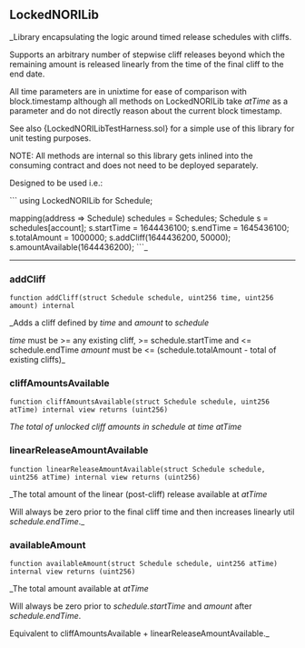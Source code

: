 ## LockedNORILib




_Library encapsulating the logic around timed release schedules with cliffs.

Supports an arbitrary number of stepwise cliff releases beyond which the remaining
amount is released linearly from the time of the final cliff to the end date.

All time parameters are in unixtime for ease of comparison with block.timestamp
although all methods on LockedNORILib take *atTime* as a parameter and do not
directly reason about the current block timestamp.

See also {LockedNORILibTestHarness.sol} for a simple use of this library
for unit testing purposes.

NOTE: All methods are internal so this library gets inlined into the consuming
contract and does not need to be deployed separately.

Designed to be used i.e.:

&#x60;&#x60;&#x60;
 using LockedNORILib for Schedule;

 mapping(address &#x3D;&gt; Schedule) schedules &#x3D; Schedules;
 Schedule s &#x3D; schedules[account];
 s.startTime &#x3D; 1644436100;
 s.endTime &#x3D; 1645436100;
 s.totalAmount &#x3D; 1000000;
 s.addCliff(1644436200, 50000);
 s.amountAvailable(1644436200);
&#x60;&#x60;&#x60;_



---

### addCliff

```solidity
function addCliff(struct Schedule schedule, uint256 time, uint256 amount) internal
```



_Adds a cliff defined by *time* and *amount* to *schedule*

*time* must be &gt;&#x3D; any existing cliff, &gt;&#x3D; schedule.startTime and &lt;&#x3D; schedule.endTime
*amount* must be &lt;&#x3D; (schedule.totalAmount - total of existing cliffs)_



### cliffAmountsAvailable

```solidity
function cliffAmountsAvailable(struct Schedule schedule, uint256 atTime) internal view returns (uint256)
```



_The total of unlocked cliff amounts in *schedule* at time *atTime*_



### linearReleaseAmountAvailable

```solidity
function linearReleaseAmountAvailable(struct Schedule schedule, uint256 atTime) internal view returns (uint256)
```



_The total amount of the linear (post-cliff) release available at *atTime*

Will always be zero prior to the final cliff time and then increases linearly
util *schedule.endTime*._



### availableAmount

```solidity
function availableAmount(struct Schedule schedule, uint256 atTime) internal view returns (uint256)
```



_The total amount available at *atTime*

Will always be zero prior to *schedule.startTime* and *amount*
after *schedule.endTime*.

Equivalent to cliffAmountsAvailable + linearReleaseAmountAvailable._





